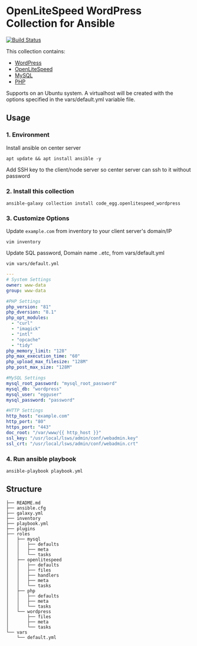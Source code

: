 # OpenLiteSpeed WordPress Collection for Ansible
[![Build Status](https://travis-ci.com/Code-Egg/ansible-lomp-wp.svg?branch=master)](https://github.com/Code-Egg/ansible-lomp-wp)

This collection contains:

  - [WordPress](https://wordpress.org/)
  - [OpenLiteSpeed](https://openlitespeed.org/)
  - [MySQL](https://www.mysql.com/)
  - [PHP](https://www.litespeedtech.com/open-source/litespeed-sapi/php)

Supports on an Ubuntu system. A virtualhost will be created with the options specified in the vars/default.yml variable file.

## Usage
### 1. Environment
Install ansible on center server
```
apt update && apt install ansible -y
```
Add SSH key to the client/node server so center server can ssh to it without password

### 2. Install this collection
```
ansible-galaxy collection install code_egg.openlitespeed_wordpress
```

### 3. Customize Options
Update `example.com` from inventory to your client server's domain/IP
```
vim inventory
```

Update SQL password, Domain name ..etc, from vars/default.yml
```
vim vars/default.yml
```
```yml
---
# System Settings
owner: www-data
group: www-data

#PHP Settings
php_version: "81"
php_dversion: "8.1"
php_opt_modules: 
  - "curl"
  - "imagick"
  - "intl"
  - "opcache"
  - "tidy"
php_memory_limit: "128"
php_max_execution_time: "60"
php_upload_max_filesize: "128M"
php_post_max_size: "128M"

#MySQL Settings
mysql_root_password: "mysql_root_password"
mysql_db: "wordpress"
mysql_user: "egguser"
mysql_password: "password"

#HTTP Settings
http_host: "example.com"
http_port: "80"
https_port: "443"
doc_root: "/var/www/{{ http_host }}"
ssl_key: "/usr/local/lsws/admin/conf/webadmin.key"
ssl_crt: "/usr/local/lsws/admin/conf/webadmin.crt"
```

### 4. Run ansible playbook
```command
ansible-playbook playbook.yml
```

## Structure

```
├── README.md
├── ansible.cfg
├── galaxy.yml
├── inventory
├── playbook.yml
├── plugins
├── roles
│   ├── mysql
│   │   ├── defaults
│   │   ├── meta
│   │   └── tasks
│   ├── openlitespeed
│   │   ├── defaults
│   │   ├── files
│   │   ├── handlers
│   │   ├── meta
│   │   └── tasks
│   ├── php
│   │   ├── defaults
│   │   ├── meta
│   │   └── tasks
│   └── wordpress
│       ├── files
│       ├── meta
│       └── tasks
└── vars
    └── default.yml
```